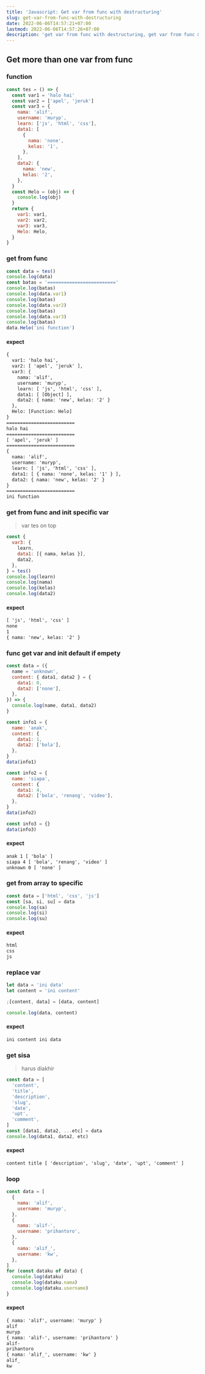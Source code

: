 ```yaml
---
title: 'Javascript: Get var from func with destructuring'
slug: get-var-from-func-with-destructuring
date: 2022-06-06T14:57:21+07:00
lastmod: 2022-06-06T14:57:26+07:00
description: 'get var from func with destructuring, get var from func more than one, Javascript'
---
```


## Get more than one var from func

### function

```javascript
const tes = () => {
  const var1 = 'halo hai'
  const var2 = ['apel', 'jeruk']
  const var3 = {
    nama: 'alif',
    username: 'muryp',
    learn: ['js', 'html', 'css'],
    data1: [
      {
        nama: 'none',
        kelas: '1',
      },
    ],
    data2: {
      nama: 'new',
      kelas: '2',
    },
  }
  const Helo = (obj) => {
    console.log(obj)
  }
  return {
    var1: var1,
    var2: var2,
    var3: var3,
    Helo: Helo,
  }
}
```

### get from func

```javascript
const data = tes()
console.log(data)
const batas = '========================='
console.log(batas)
console.log(data.var1)
console.log(batas)
console.log(data.var2)
console.log(batas)
console.log(data.var3)
console.log(batas)
data.Helo('ini function')
```

#### expect

```txt
{
  var1: 'halo hai',
  var2: [ 'apel', 'jeruk' ],
  var3: {
    nama: 'alif',
    username: 'muryp',
    learn: [ 'js', 'html', 'css' ],
    data1: [ [Object] ],
    data2: { nama: 'new', kelas: '2' }
  },
  Helo: [Function: Helo]
}
=========================
halo hai
=========================
[ 'apel', 'jeruk' ]
=========================
{
  nama: 'alif',
  username: 'muryp',
  learn: [ 'js', 'html', 'css' ],
  data1: [ { nama: 'none', kelas: '1' } ],
  data2: { nama: 'new', kelas: '2' }
}
=========================
ini function
```

### get from func and init specific var

> var tes on top

```javascript
const {
  var3: {
    learn,
    data1: [{ nama, kelas }],
    data2,
  },
} = tes()
console.log(learn)
console.log(nama)
console.log(kelas)
console.log(data2)
```

#### expect

```txt
[ 'js', 'html', 'css' ]
none
1
{ nama: 'new', kelas: '2' }
```

### func get var and init default if empety

```javascript
const data = ({
  name = 'unknown',
  content: { data1, data2 } = {
    data1: 0,
    data2: ['none'],
  },
}) => {
  console.log(name, data1, data2)
}

const info1 = {
  name: 'anak',
  content: {
    data1: 1,
    data2: ['bola'],
  },
}
data(info1)

const info2 = {
  name: 'siapa',
  content: {
    data1: 4,
    data2: ['bola', 'renang', 'video'],
  },
}
data(info2)

const info3 = {}
data(info3)
```

#### expect

```txt
anak 1 [ 'bola' ]
siapa 4 [ 'bola', 'renang', 'video' ]
unknown 0 [ 'none' ]
```

### get from array to specific

```javascript
const data = ['html', 'css', 'js']
const [sa, si, su] = data
console.log(sa)
console.log(si)
console.log(su)
```

#### expect

```txt
html
css
js
```

### replace var

```javascript
let data = 'ini data'
let content = 'ini content'

;[content, data] = [data, content]

console.log(data, content)
```

#### expect

```txt
ini content ini data
```

### get sisa

> harus diakhir

```javascript
const data = [
  'content',
  'title',
  'description',
  'slug',
  'date',
  'upt',
  'comment',
]
const [data1, data2, ...etc] = data
console.log(data1, data2, etc)
```

#### expect

```txt
content title [ 'description', 'slug', 'date', 'upt', 'comment' ]
```

### loop

```javascript
const data = [
  {
    nama: 'alif',
    username: 'muryp',
  },
  {
    nama: 'alif-',
    username: 'prihantoro',
  },
  {
    nama: 'alif_',
    username: 'kw',
  },
]
for (const dataku of data) {
  console.log(dataku)
  console.log(dataku.nama)
  console.log(dataku.username)
}
```

#### expect

```txt
{ nama: 'alif', username: 'muryp' }
alif
muryp
{ nama: 'alif-', username: 'prihantoro' }
alif-
prihantoro
{ nama: 'alif_', username: 'kw' }
alif_
kw
```
